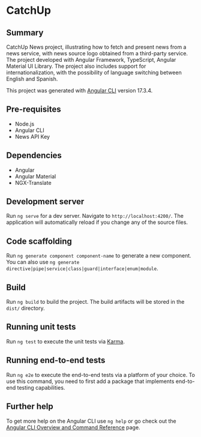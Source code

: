 # CatchUp

## Summary
CatchUp News project, illustrating how to fetch and present news from a news service, with news source logo obtained from a third-party service. The project developed with Angular Framework, TypeScript, Angular Material UI Library. The project also includes support for internationalization, with the possibility of language switching between English and Spanish.

This project was generated with [Angular CLI](https://github.com/angular/angular-cli) version 17.3.4.

## Pre-requisites
- Node.js
- Angular CLI
- News API Key

## Dependencies
- Angular
- Angular Material
- NGX-Translate

## Development server

Run `ng serve` for a dev server. Navigate to `http://localhost:4200/`. The application will automatically reload if you change any of the source files.

## Code scaffolding

Run `ng generate component component-name` to generate a new component. You can also use `ng generate directive|pipe|service|class|guard|interface|enum|module`.

## Build

Run `ng build` to build the project. The build artifacts will be stored in the `dist/` directory.

## Running unit tests

Run `ng test` to execute the unit tests via [Karma](https://karma-runner.github.io).

## Running end-to-end tests

Run `ng e2e` to execute the end-to-end tests via a platform of your choice. To use this command, you need to first add a package that implements end-to-end testing capabilities.

## Further help

To get more help on the Angular CLI use `ng help` or go check out the [Angular CLI Overview and Command Reference](https://angular.io/cli) page.
